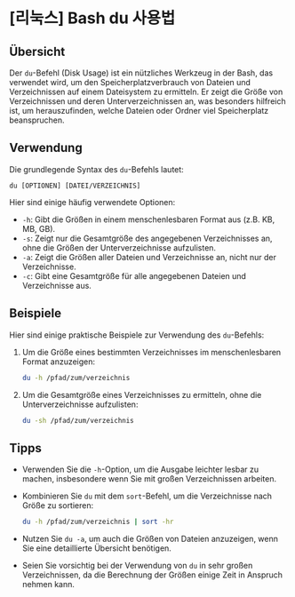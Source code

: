 # [리눅스] Bash du 사용법

## Übersicht
Der `du`-Befehl (Disk Usage) ist ein nützliches Werkzeug in der Bash, das verwendet wird, um den Speicherplatzverbrauch von Dateien und Verzeichnissen auf einem Dateisystem zu ermitteln. Er zeigt die Größe von Verzeichnissen und deren Unterverzeichnissen an, was besonders hilfreich ist, um herauszufinden, welche Dateien oder Ordner viel Speicherplatz beanspruchen.

## Verwendung
Die grundlegende Syntax des `du`-Befehls lautet:

```
du [OPTIONEN] [DATEI/VERZEICHNIS]
```

Hier sind einige häufig verwendete Optionen:

- `-h`: Gibt die Größen in einem menschenlesbaren Format aus (z.B. KB, MB, GB).
- `-s`: Zeigt nur die Gesamtgröße des angegebenen Verzeichnisses an, ohne die Größen der Unterverzeichnisse aufzulisten.
- `-a`: Zeigt die Größen aller Dateien und Verzeichnisse an, nicht nur der Verzeichnisse.
- `-c`: Gibt eine Gesamtgröße für alle angegebenen Dateien und Verzeichnisse aus.

## Beispiele
Hier sind einige praktische Beispiele zur Verwendung des `du`-Befehls:

1. Um die Größe eines bestimmten Verzeichnisses im menschenlesbaren Format anzuzeigen:

   ```bash
   du -h /pfad/zum/verzeichnis
   ```

2. Um die Gesamtgröße eines Verzeichnisses zu ermitteln, ohne die Unterverzeichnisse aufzulisten:

   ```bash
   du -sh /pfad/zum/verzeichnis
   ```

## Tipps
- Verwenden Sie die `-h`-Option, um die Ausgabe leichter lesbar zu machen, insbesondere wenn Sie mit großen Verzeichnissen arbeiten.
- Kombinieren Sie `du` mit dem `sort`-Befehl, um die Verzeichnisse nach Größe zu sortieren:

   ```bash
   du -h /pfad/zum/verzeichnis | sort -hr
   ```

- Nutzen Sie `du -a`, um auch die Größen von Dateien anzuzeigen, wenn Sie eine detaillierte Übersicht benötigen.
- Seien Sie vorsichtig bei der Verwendung von `du` in sehr großen Verzeichnissen, da die Berechnung der Größen einige Zeit in Anspruch nehmen kann.